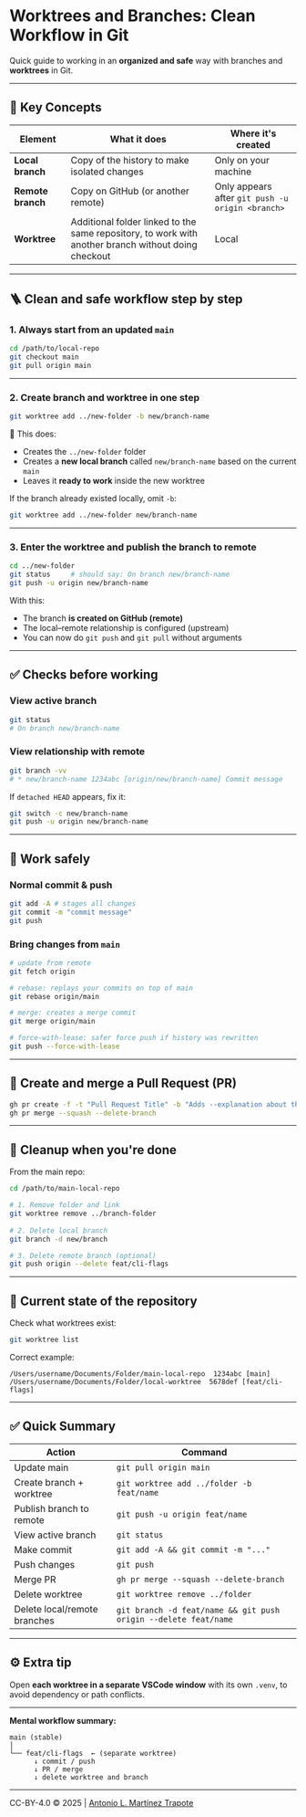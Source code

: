 # Worktrees and Branches: Clean Workflow in Git
Quick guide to working in an **organized and safe** way with branches and **worktrees** in Git.

---

## 🧩 Key Concepts

| Element | What it does | Where it's created |
|-----------|-----------|---------------|
| **Local branch** | Copy of the history to make isolated changes | Only on your machine |
| **Remote branch** | Copy on GitHub (or another remote) | Only appears after `git push -u origin <branch>` |
| **Worktree** | Additional folder linked to the same repository, to work with another branch without doing checkout | Local |

---

## 🪜 Clean and safe workflow step by step

### 1. Always start from an updated `main`
```bash
cd /path/to/local-repo
git checkout main
git pull origin main
```

---

### 2. Create branch **and** worktree in one step
```bash
git worktree add ../new-folder -b new/branch-name
```

📌 This does:
- Creates the `../new-folder` folder
- Creates a **new local branch** called `new/branch-name` based on the current `main`
- Leaves it **ready to work** inside the new worktree

If the branch already existed locally, omit `-b`:
```bash
git worktree add ../new-folder new/branch-name
```

---

### 3. Enter the worktree and publish the branch to remote
```bash
cd ../new-folder
git status     # should say: On branch new/branch-name
git push -u origin new/branch-name
```

With this:
- The branch **is created on GitHub (remote)**
- The local–remote relationship is configured (upstream)
- You can now do `git push` and `git pull` without arguments

---

## ✅ Checks before working

### View active branch
```bash
git status
# On branch new/branch-name
```

### View relationship with remote
```bash
git branch -vv
# * new/branch-name 1234abc [origin/new/branch-name] Commit message
```

If `detached HEAD` appears, fix it:
```bash
git switch -c new/branch-name
git push -u origin new/branch-name
```

---

## 💾 Work safely

### Normal commit & push
```bash
git add -A # stages all changes
git commit -m "commit message"
git push
```

### Bring changes from `main`
```bash
# update from remote
git fetch origin 

# rebase: replays your commits on top of main
git rebase origin/main 

# merge: creates a merge commit
git merge origin/main

# force-with-lease: safer force push if history was rewritten
git push --force-with-lease
```

---

## 🔀 Create and merge a Pull Request (PR)

```bash
gh pr create -f -t "Pull Request Title" -b "Adds --explanation about the changes"
gh pr merge --squash --delete-branch
```

---

## 🧹 Cleanup when you're done

From the main repo:
```bash
cd /path/to/main-local-repo

# 1. Remove folder and link
git worktree remove ../branch-folder
  
# 2. Delete local branch  
git branch -d new/branch

# 3. Delete remote branch (optional)          
git push origin --delete feat/cli-flags         
```

---

## 🧭 Current state of the repository
Check what worktrees exist:
```bash
git worktree list
```

Correct example:
```
/Users/username/Documents/Folder/main-local-repo  1234abc [main]
/Users/username/Documents/Folder/local-worktree  5678def [feat/cli-flags]
```

---

## ✅ Quick Summary
| Action | Command |
|--------|----------|
| Update main | `git pull origin main` |
| Create branch + worktree | `git worktree add ../folder -b feat/name` |
| Publish branch to remote | `git push -u origin feat/name` |
| View active branch | `git status` |
| Make commit | `git add -A && git commit -m "..."` |
| Push changes | `git push` |
| Merge PR | `gh pr merge --squash --delete-branch` |
| Delete worktree | `git worktree remove ../folder` |
| Delete local/remote branches | `git branch -d feat/name && git push origin --delete feat/name` |

---

## ⚙️ Extra tip

Open **each worktree in a separate VSCode window** with its own `.venv`, to avoid dependency or path conflicts.

---

**Mental workflow summary:**
```
main (stable)
│
└── feat/cli-flags  ← (separate worktree)
      ↓ commit / push
      ↓ PR / merge
      ↓ delete worktree and branch
```

---
CC-BY-4.0 &copy; 2025 | [Antonio L. Martínez Trapote](https://github.com/antoniotrapote) 